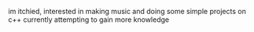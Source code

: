 im itchied, interested in making music and doing some simple projects on c++
currently attempting to gain more knowledge 

